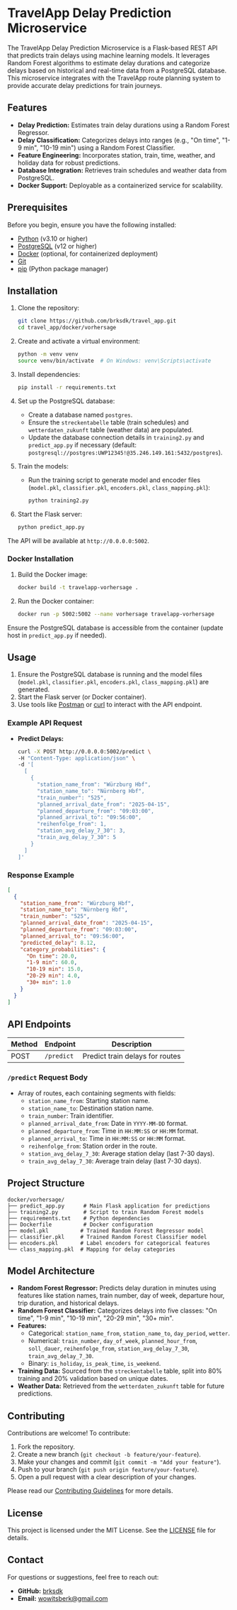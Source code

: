 # TravelApp Delay Prediction Microservice

The TravelApp Delay Prediction Microservice is a Flask-based REST API that predicts train delays using machine learning models. It leverages Random Forest algorithms to estimate delay durations and categorize delays based on historical and real-time data from a PostgreSQL database. This microservice integrates with the TravelApp route planning system to provide accurate delay predictions for train journeys.

## Features
- **Delay Prediction:** Estimates train delay durations using a Random Forest Regressor.
- **Delay Classification:** Categorizes delays into ranges (e.g., "On time", "1-9 min", "10-19 min") using a Random Forest Classifier.
- **Feature Engineering:** Incorporates station, train, time, weather, and holiday data for robust predictions.
- **Database Integration:** Retrieves train schedules and weather data from PostgreSQL.
- **Docker Support:** Deployable as a containerized service for scalability.

## Prerequisites
Before you begin, ensure you have the following installed:
- [Python](https://www.python.org/) (v3.10 or higher)
- [PostgreSQL](https://www.postgresql.org/) (v12 or higher)
- [Docker](https://www.docker.com/) (optional, for containerized deployment)
- [Git](https://git-scm.com/)
- [pip](https://pip.pypa.io/) (Python package manager)

## Installation
1. Clone the repository:
   ```bash
   git clone https://github.com/brksdk/travel_app.git
   cd travel_app/docker/vorhersage
   ```

2. Create and activate a virtual environment:
   ```bash
   python -m venv venv
   source venv/bin/activate  # On Windows: venv\Scripts\activate
   ```

3. Install dependencies:
   ```bash
   pip install -r requirements.txt
   ```

4. Set up the PostgreSQL database:
   - Create a database named `postgres`.
   - Ensure the `streckentabelle` table (train schedules) and `wetterdaten_zukunft` table (weather data) are populated.
   - Update the database connection details in `training2.py` and `predict_app.py` if necessary (default: `postgresql://postgres:UWP12345!@35.246.149.161:5432/postgres`).

5. Train the models:
   - Run the training script to generate model and encoder files (`model.pkl`, `classifier.pkl`, `encoders.pkl`, `class_mapping.pkl`):
     ```bash
     python training2.py
     ```

6. Start the Flask server:
   ```bash
   python predict_app.py
   ```

The API will be available at `http://0.0.0.0:5002`.

### Docker Installation
1. Build the Docker image:
   ```bash
   docker build -t travelapp-vorhersage .
   ```

2. Run the Docker container:
   ```bash
   docker run -p 5002:5002 --name vorhersage travelapp-vorhersage
   ```

Ensure the PostgreSQL database is accessible from the container (update host in `predict_app.py` if needed).

## Usage
1. Ensure the PostgreSQL database is running and the model files (`model.pkl`, `classifier.pkl`, `encoders.pkl`, `class_mapping.pkl`) are generated.
2. Start the Flask server (or Docker container).
3. Use tools like [Postman](https://www.postman.com/) or [curl](https://curl.se/) to interact with the API endpoint.

### Example API Request
- **Predict Delays:**
  ```bash
  curl -X POST http://0.0.0.0:5002/predict \
  -H "Content-Type: application/json" \
  -d '[
    [
      {
        "station_name_from": "Würzburg Hbf",
        "station_name_to": "Nürnberg Hbf",
        "train_number": "525",
        "planned_arrival_date_from": "2025-04-15",
        "planned_departure_from": "09:03:00",
        "planned_arrival_to": "09:56:00",
        "reihenfolge_from": 1,
        "station_avg_delay_7_30": 3,
        "train_avg_delay_7_30": 5
      }
    ]
  ]'
  ```

### Response Example
```json
[
  {
    "station_name_from": "Würzburg Hbf",
    "station_name_to": "Nürnberg Hbf",
    "train_number": "525",
    "planned_arrival_date_from": "2025-04-15",
    "planned_departure_from": "09:03:00",
    "planned_arrival_to": "09:56:00",
    "predicted_delay": 8.12,
    "category_probabilities": {
      "On time": 20.0,
      "1-9 min": 60.0,
      "10-19 min": 15.0,
      "20-29 min": 4.0,
      "30+ min": 1.0
    }
  }
]
```

## API Endpoints
| Method | Endpoint      | Description                       |
|--------|---------------|-----------------------------------|
| POST   | `/predict`    | Predict train delays for routes   |

### `/predict` Request Body
- Array of routes, each containing segments with fields:
  - `station_name_from`: Starting station name.
  - `station_name_to`: Destination station name.
  - `train_number`: Train identifier.
  - `planned_arrival_date_from`: Date in `YYYY-MM-DD` format.
  - `planned_departure_from`: Time in `HH:MM:SS` or `HH:MM` format.
  - `planned_arrival_to`: Time in `HH:MM:SS` or `HH:MM` format.
  - `reihenfolge_from`: Station order in the route.
  - `station_avg_delay_7_30`: Average station delay (last 7-30 days).
  - `train_avg_delay_7_30`: Average train delay (last 7-30 days).

## Project Structure
```
docker/vorhersage/
├── predict_app.py      # Main Flask application for predictions
├── training2.py        # Script to train Random Forest models
├── requirements.txt    # Python dependencies
├── Dockerfile          # Docker configuration
├── model.pkl          # Trained Random Forest Regressor model
├── classifier.pkl     # Trained Random Forest Classifier model
├── encoders.pkl       # Label encoders for categorical features
└── class_mapping.pkl  # Mapping for delay categories
```

## Model Architecture
- **Random Forest Regressor:** Predicts delay duration in minutes using features like station names, train number, day of week, departure hour, trip duration, and historical delays.
- **Random Forest Classifier:** Categorizes delays into five classes: "On time", "1-9 min", "10-19 min", "20-29 min", "30+ min".
- **Features:**
  - Categorical: `station_name_from`, `station_name_to`, `day_period`, `wetter`.
  - Numerical: `train_number`, `day_of_week`, `planned_hour_from`, `soll_dauer`, `reihenfolge_from`, `station_avg_delay_7_30`, `train_avg_delay_7_30`.
  - Binary: `is_holiday`, `is_peak_time`, `is_weekend`.
- **Training Data:** Sourced from the `streckentabelle` table, split into 80% training and 20% validation based on unique dates.
- **Weather Data:** Retrieved from the `wetterdaten_zukunft` table for future predictions.

## Contributing
Contributions are welcome! To contribute:
1. Fork the repository.
2. Create a new branch (`git checkout -b feature/your-feature`).
3. Make your changes and commit (`git commit -m "Add your feature"`).
4. Push to your branch (`git push origin feature/your-feature`).
5. Open a pull request with a clear description of your changes.

Please read our [Contributing Guidelines](CONTRIBUTING.md) for more details.

## License
This project is licensed under the MIT License. See the [LICENSE](LICENSE) file for details.

## Contact
For questions or suggestions, feel free to reach out:
- **GitHub:** [brksdk](https://github.com/brksdk)
- **Email:** wowitsberk@gmail.com
